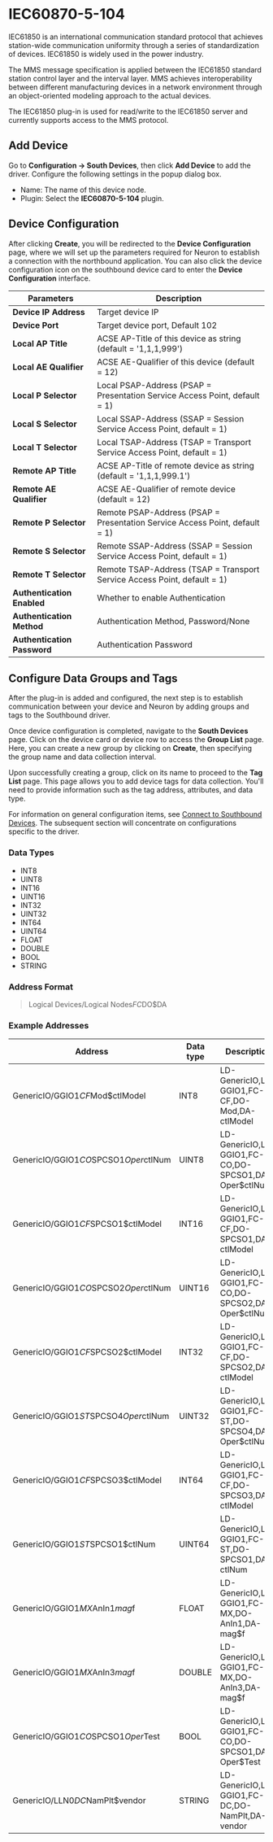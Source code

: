 # IEC60870-5-104

IEC61850 is an international communication standard protocol that achieves station-wide communication uniformity through a series of standardization of devices. IEC61850 is widely used in the power industry.

The MMS message specification is applied between the IEC61850 standard station control layer and the interval layer. MMS achieves interoperability between different manufacturing devices in a network environment through an object-oriented modeling approach to the actual devices.

The IEC61850 plug-in is used for read/write to the IEC61850 server and currently supports access to the MMS protocol.

## Add Device

Go to **Configuration -> South Devices**, then click **Add Device** to add the driver. Configure the following settings in the popup dialog box.

- Name: The name of this device node.
- Plugin: Select the **IEC60870-5-104** plugin.

## Device Configuration

After clicking **Create**, you will be redirected to the **Device Configuration** page, where we will set up the parameters required for Neuron to establish a connection with the northbound application. You can also click the device configuration icon on the southbound device card to enter the **Device Configuration** interface.

|   Parameters   | Description                      |
| -------- | -------------------------- |
| **Device IP Address** |  Target device IP             |
| **Device Port** | Target device port, Default 102 |
| **Local AP Title** | ACSE AP-Title of this device as string (default = '1,1,1,999') |
| **Local AE Qualifier** | ACSE AE-Qualifier of this device (default = 12) |
| **Local P Selector** | Local PSAP-Address (PSAP = Presentation Service Access Point, default = 1) |
| **Local S Selector** | Local SSAP-Address (SSAP = Session Service Access Point, default = 1) |
| **Local T Selector** | Local TSAP-Address (TSAP = Transport Service Access Point, default = 1) |
| **Remote AP Title** | ACSE AP-Title of remote device as string (default = '1,1,1,999.1') |
| **Remote AE Qualifier** | ACSE AE-Qualifier of remote device (default = 12) |
| **Remote P Selector** | Remote PSAP-Address (PSAP = Presentation Service Access Point, default = 1) |
| **Remote S Selector** | Remote SSAP-Address (SSAP = Session Service Access Point, default = 1) |
| **Remote T Selector** | Remote TSAP-Address (TSAP = Transport Service Access Point, default = 1) |
| **Authentication Enabled** | Whether to enable Authentication |
| **Authentication Method** | Authentication Method, Password/None |
| **Authentication Password** | Authentication Password |

## Configure Data Groups and Tags

After the plug-in is added and configured, the next step is to establish communication between your device and Neuron by adding groups and tags to the Southbound driver.

Once device configuration is completed, navigate to the **South Devices** page. Click on the device card or device row to access the **Group List** page. Here, you can create a new group by clicking on **Create**, then specifying the group name and data collection interval.

Upon successfully creating a group, click on its name to proceed to the **Tag List** page. This page allows you to add device tags for data collection. You'll need to provide information such as the tag address, attributes, and data type.

For information on general configuration items, see [Connect to Southbound Devices](../south-devices.md). The subsequent section will concentrate on configurations specific to the driver.

### Data Types

* INT8
* UINT8
* INT16
* UINT16
* INT32
* UINT32
* INT64
* UINT64
* FLOAT
* DOUBLE
* BOOL
* STRING

### Address Format

> Logical Devices/Logical Nodes$FC$DO$DA</span>

### Example Addresses

|  Address                                 | Data type | Description                                                 |
| ------------------------------------- | -------- | ---------------------------------------------------- |
| GenericIO/GGIO1$CF$Mod$ctlModel       | INT8     | LD-GenericIO,LN-GGIO1,FC-CF,DO-Mod,DA-ctlModel       |
| GenericIO/GGIO1$CO$SPCSO1$Oper$ctlNum | UINT8    | LD-GenericIO,LN-GGIO1,FC-CO,DO-SPCSO1,DA-Oper$ctlNum |
| GenericIO/GGIO1$CF$SPCSO1$ctlModel    | INT16    | LD-GenericIO,LN-GGIO1,FC-CF,DO-SPCSO1,DA-ctlModel    |
| GenericIO/GGIO1$CO$SPCSO2$Oper$ctlNum | UINT16   | LD-GenericIO,LN-GGIO1,FC-CO,DO-SPCSO2,DA-Oper$ctlNum |
| GenericIO/GGIO1$CF$SPCSO2$ctlModel    | INT32    | LD-GenericIO,LN-GGIO1,FC-CF,DO-SPCSO2,DA-ctlModel    |
| GenericIO/GGIO1$ST$SPCSO4$Oper$ctlNum | UINT32   | LD-GenericIO,LN-GGIO1,FC-ST,DO-SPCSO4,DA-Oper$ctlNum |
| GenericIO/GGIO1$CF$SPCSO3$ctlModel    | INT64    | LD-GenericIO,LN-GGIO1,FC-CF,DO-SPCSO3,DA-ctlModel    |
| GenericIO/GGIO1$ST$SPCSO1$ctlNum      | UINT64   | LD-GenericIO,LN-GGIO1,FC-ST,DO-SPCSO1,DA-ctlNum      |
| GenericIO/GGIO1$MX$AnIn1$mag$f        | FLOAT    | LD-GenericIO,LN-GGIO1,FC-MX,DO-AnIn1,DA-mag$f        |
| GenericIO/GGIO1$MX$AnIn3$mag$f        | DOUBLE   | LD-GenericIO,LN-GGIO1,FC-MX,DO-AnIn3,DA-mag$f        |
| GenericIO/GGIO1$CO$SPCSO1$Oper$Test   | BOOL     | LD-GenericIO,LN-GGIO1,FC-CO,DO-SPCSO1,DA-Oper$Test   |
| GenericIO/LLN0$DC$NamPlt$vendor       | STRING   | LD-GenericIO,LN-GGIO1,FC-DC,DO-NamPlt,DA-vendor      |
